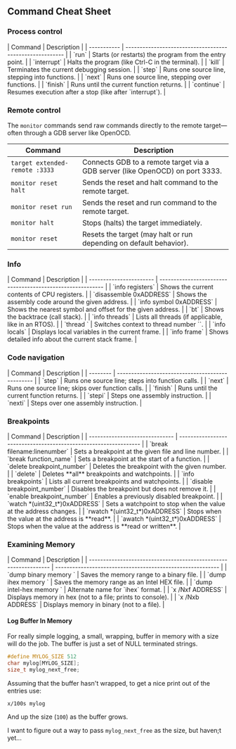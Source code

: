 ## Command Cheat Sheet
### Process control
<p></p>
| Command     | Description                                              |
| ----------- | -------------------------------------------------------- |
| `run`       | Starts (or restarts) the program from the entry point.   |
| `interrupt` | Halts the program (like Ctrl-C in the terminal).         |
| `kill`      | Terminates the current debugging session.                |
| `step`      | Runs one source line, stepping into functions.           |
| `next`      | Runs one source line, stepping over functions.           |
| `finish`    | Runs until the current function returns.                 |
| `continue`  | Resumes execution after a stop (like after `interrupt`). |
<p></p>

### Remote control
The `monitor` commands send raw commands directly to the remote target—often through a GDB server like OpenOCD.

| Command                        | Description                                                                   |
| ------------------------------ | ----------------------------------------------------------------------------- |
| `target extended-remote :3333` | Connects GDB to a remote target via a GDB server (like OpenOCD) on port 3333. |
| `monitor reset halt`           | Sends the reset and halt command to the remote target.                        |
| `monitor reset run`            | Sends the reset and run command to the remote target.                         |
| `monitor halt`                 | Stops (halts) the target immediately.                                         |
| `monitor reset`                | Resets the target (may halt or run depending on default behavior).            |
<p></p>

### Info

<p></p>
| Command                 | Description                                                |
| ----------------------- | ---------------------------------------------------------- |
| `info registers`        | Shows the current contents of CPU registers.               |
| `disassemble 0xADDRESS` | Shows the assembly code around the given address.          |
| `info symbol 0xADDRESS` | Shows the nearest symbol and offset for the given address. |
| `bt`                    | Shows the backtrace (call stack).                          |
| `info threads`          | Lists all threads (if applicable, like in an RTOS).        |
| `thread <N>`            | Switches context to thread number `<N>`.                   |
| `info locals`           | Displays local variables in the current frame.             |
| `info frame`            | Shows detailed info about the current stack frame.         |
<p></p>

### Code navigation

<p></p>
| Command  | Description                                      |
| -------- | ------------------------------------------------ |
| `step`   | Runs one source line; steps into function calls. |
| `next`   | Runs one source line; skips over function calls. |
| `finish` | Runs until the current function returns.         |
| `stepi`  | Steps one assembly instruction.                  |
| `nexti`  | Steps over one assembly instruction.             |
<p></p>


### Breakpoints

<p></p>
| Command                        | Description                                                      |
| ------------------------------ | ---------------------------------------------------------------- |
| `break filename:linenumber`    | Sets a breakpoint at the given file and line number.             |
| `break function_name`          | Sets a breakpoint at the start of a function.                    |
| `delete breakpoint_number`     | Deletes the breakpoint with the given number.                    |
| `delete`                       | Deletes **all** breakpoints and watchpoints.                     |
| `info breakpoints`             | Lists all current breakpoints and watchpoints.                   |
| `disable breakpoint_number`    | Disables the breakpoint but does not remove it.                  |
| `enable breakpoint_number`     | Enables a previously disabled breakpoint.                        |
| `watch *(uint32_t*)0xADDRESS`  | Sets a watchpoint to stop when the value at the address changes. |
| `rwatch *(uint32_t*)0xADDRESS` | Stops when the value at the address is **read**.                 |
| `awatch *(uint32_t*)0xADDRESS` | Stops when the value at the address is **read or written**.      |
<p></p>

### Examining Memory

<p></p>
| Command                                                          | Description                                                |
| ---------------------------------------------------------------- | ---------------------------------------------------------- |
| `dump binary memory <filename> <start_address> <end_address>`    | Saves the memory range to a binary file.                   |
| `dump ihex memory <filename> <start_address> <end_address>`      | Saves the memory range as an Intel HEX file.               |
| `dump intel-hex memory <filename> <start_address> <end_address>` | Alternate name for `ihex` format.                          |
| `x /Nxf ADDRESS`                                                 | Displays memory in hex (not to a file; prints to console). |
| `x /Nxb ADDRESS`                                                 | Displays memory in binary (not to a file).                 |
<p></p>

#### Log Buffer In Memory
For really simple logging, a small, wrapping, buffer in memory with a size will do the job. The buffer is just a set of NULL terminated strings.

```cpp
#define MYLOG_SIZE 512
char mylog[MYLOG_SIZE];
size_t mylog_next_free;
```

Assuming that the buffer hasn't wrapped, to get a nice print out of the entries use:

```
x/100s mylog
```

And up the size (`100`) as the buffer grows.

I want to figure out a way to pass `mylog_next_free` as the size, but haven;t yet...